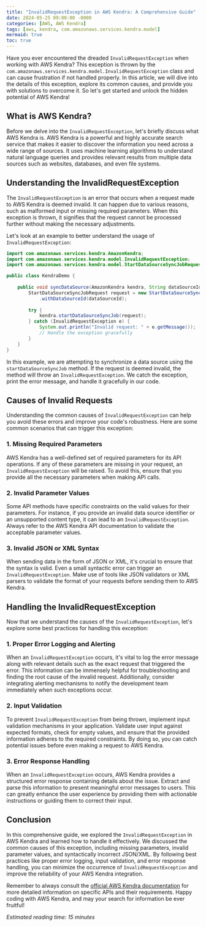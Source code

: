 ```yaml
---
title: "InvalidRequestException in AWS Kendra: A Comprehensive Guide"
date: 2024-05-25 09:00:00 -0000
categories: [AWS, AWS Kendra]
tags: [aws, kendra, com.amazonaws.services.kendra.model]
mermaid: true
toc: true
---
```



Have you ever encountered the dreaded `InvalidRequestException` when working with AWS Kendra? This exception is thrown by the `com.amazonaws.services.kendra.model.InvalidRequestException` class and can cause frustration if not handled properly. In this article, we will dive into the details of this exception, explore its common causes, and provide you with solutions to overcome it. So let's get started and unlock the hidden potential of AWS Kendra!

## What is AWS Kendra?

Before we delve into the `InvalidRequestException`, let's briefly discuss what AWS Kendra is. AWS Kendra is a powerful and highly accurate search service that makes it easier to discover the information you need across a wide range of sources. It uses machine learning algorithms to understand natural language queries and provides relevant results from multiple data sources such as websites, databases, and even file systems.

## Understanding the InvalidRequestException

The `InvalidRequestException` is an error that occurs when a request made to AWS Kendra is deemed invalid. It can happen due to various reasons, such as malformed input or missing required parameters. When this exception is thrown, it signifies that the request cannot be processed further without making the necessary adjustments.

Let's look at an example to better understand the usage of `InvalidRequestException`:

```java
import com.amazonaws.services.kendra.AmazonKendra;
import com.amazonaws.services.kendra.model.InvalidRequestException;
import com.amazonaws.services.kendra.model.StartDataSourceSyncJobRequest;

public class KendraDemo {
    
    public void syncDataSource(AmazonKendra kendra, String dataSourceId) {
        StartDataSourceSyncJobRequest request = new StartDataSourceSyncJobRequest()
            .withDataSourceId(dataSourceId);
            
        try {
            kendra.startDataSourceSyncJob(request);
        } catch (InvalidRequestException e) {
            System.out.println("Invalid request: " + e.getMessage());
            // Handle the exception gracefully
        }
    }
}
```

In this example, we are attempting to synchronize a data source using the `startDataSourceSyncJob` method. If the request is deemed invalid, the method will throw an `InvalidRequestException`. We catch the exception, print the error message, and handle it gracefully in our code.

## Causes of Invalid Requests

Understanding the common causes of `InvalidRequestException` can help you avoid these errors and improve your code's robustness. Here are some common scenarios that can trigger this exception:

### 1. Missing Required Parameters

AWS Kendra has a well-defined set of required parameters for its API operations. If any of these parameters are missing in your request, an `InvalidRequestException` will be raised. To avoid this, ensure that you provide all the necessary parameters when making API calls.

### 2. Invalid Parameter Values

Some API methods have specific constraints on the valid values for their parameters. For instance, if you provide an invalid data source identifier or an unsupported content type, it can lead to an `InvalidRequestException`. Always refer to the AWS Kendra API documentation to validate the acceptable parameter values.

### 3. Invalid JSON or XML Syntax

When sending data in the form of JSON or XML, it's crucial to ensure that the syntax is valid. Even a small syntactic error can trigger an `InvalidRequestException`. Make use of tools like JSON validators or XML parsers to validate the format of your requests before sending them to AWS Kendra.

## Handling the InvalidRequestException

Now that we understand the causes of the `InvalidRequestException`, let's explore some best practices for handling this exception:

### 1. Proper Error Logging and Alerting

When an `InvalidRequestException` occurs, it's vital to log the error message along with relevant details such as the exact request that triggered the error. This information can be immensely helpful for troubleshooting and finding the root cause of the invalid request. Additionally, consider integrating alerting mechanisms to notify the development team immediately when such exceptions occur.

### 2. Input Validation

To prevent `InvalidRequestException` from being thrown, implement input validation mechanisms in your application. Validate user input against expected formats, check for empty values, and ensure that the provided information adheres to the required constraints. By doing so, you can catch potential issues before even making a request to AWS Kendra.

### 3. Error Response Handling

When an `InvalidRequestException` occurs, AWS Kendra provides a structured error response containing details about the issue. Extract and parse this information to present meaningful error messages to users. This can greatly enhance the user experience by providing them with actionable instructions or guiding them to correct their input.

## Conclusion

In this comprehensive guide, we explored the `InvalidRequestException` in AWS Kendra and learned how to handle it effectively. We discussed the common causes of this exception, including missing parameters, invalid parameter values, and syntactically incorrect JSON/XML. By following best practices like proper error logging, input validation, and error response handling, you can minimize the occurrence of `InvalidRequestException` and improve the reliability of your AWS Kendra integration.

Remember to always consult the [official AWS Kendra documentation](https://aws.amazon.com/kendra/) for more detailed information on specific APIs and their requirements. Happy coding with AWS Kendra, and may your search for information be ever fruitful!

*Estimated reading time: 15 minutes*